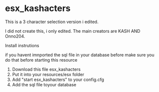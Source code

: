# esx_kashacters
This is a 3 character selection version i edited.  

I did not create this, i only edited. The main creators are KASH AND Onno204.

Install instrutions 

if you havent imnported the sql file in your database before make sure you do that before starting this resource

1. Download this file esx_kashacters
2. Put it into your resources/esx folder
3. Add "start esx_kashacters" to your config.cfg
4. Add the sql file toyour database
